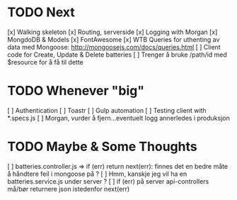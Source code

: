 # TODO Next
[x] Walking skeleton
[x] Routing, serverside
[x] Logging with Morgan
[x] MongdoDB & Models
[x] FontAwesome
[x] WTB Queries for uthenting av data med Mongoose: http://mongoosejs.com/docs/queries.html
[ ] Client code for Create, Update & Delete batteries
	[ ] Trenger å bruke /path/id med $resource for å få til dette 

# TODO Whenever "big"
[ ] Authentication
[ ] Toastr
[ ] Gulp automation
[ ] Testing client with *.specs.js
[ ] Morgan, vurder å fjern...eventuelt logg annerledes i produksjon

# TODO Maybe & Some Thoughts 
[ ] batteries.controller.js => if (err) return next(err): finnes det en bedre måte å håndtere feil i mongoose på ?
[ ] Hmm, kanskje jeg vil ha en batteries.service.js under server ?
[ ] if (err) på server api-controllers må/bør returnere json istedenfor next(err) 
